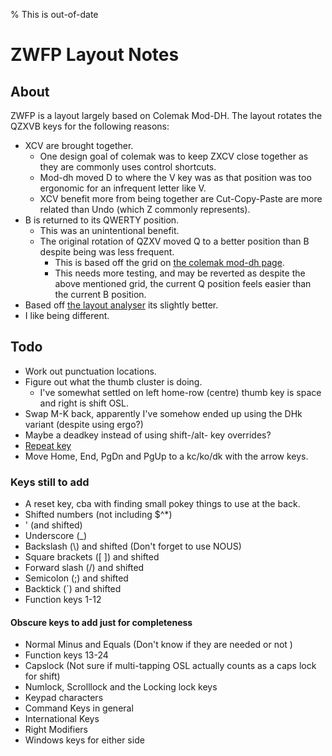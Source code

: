 % This is out-of-date
# ZWFP Layout Notes
## About

ZWFP is a layout largely based on Colemak Mod-DH.
The layout rotates the QZXVB keys for the following reasons:
* XCV are brought together.
  * One design goal of colemak was to keep ZXCV close together as they are commonly uses control shortcuts.
  * Mod-dh moved D to where the V key was as that position was too ergonomic for an infrequent letter like V.
  * XCV benefit more from being together are Cut-Copy-Paste are more related than Undo (which Z commonly represents).
* B is returned to its QWERTY position.
  * This was an unintentional benefit.
  * The original rotation of QZXV moved Q to a better position than B despite being was less frequent.
    * This is based off the grid on [the colemak mod-dh page](https://colemakmods.github.io/mod-dh/model.html).
    * This needs more testing, and may be reverted as despite the above mentioned grid, the current Q position feels easier than the current B position.
* Based off [the layout analyser](https://colemakmods.github.io/mod-dh/analyze.html) its slightly better.
* I like being different.

## Todo
* Work out punctuation locations.
* Figure out what the thumb cluster is doing.
  * I've somewhat settled on left home-row (centre) thumb key is space and right is shift OSL.
* Swap M-K back, apparently I've somehow ended up using the DHk variant (despite using ergo?)
* Maybe a deadkey instead of using shift-/alt- key overrides?
* [Repeat key](https://www.jonashietala.se/blog/2021/09/05/t-34-0/)
* Move Home, End, PgDn and PgUp to a kc/ko/dk with the arrow keys.

### Keys still to add
* A reset key, cba with finding small pokey things to use at the back.
* Shifted numbers \(not including $^\*\)
* ' \(and shifted\)
* Underscore \(\_\)
* Backslash \(\\\) and shifted \(Don't forget to use NOUS\)
* Square brackets \(\[ \]\) and shifted
* Forward slash \(/\) and shifted
* Semicolon \(;\) and shifted
* Backtick (`) and shifted
* Function keys 1-12

#### Obscure keys to add just for completeness
* Normal Minus and Equals \(Don't know if they are needed or not \)
* Function keys 13-24
* Capslock \(Not sure if multi-tapping OSL actually counts as a caps lock for shift\)
* Numlock, Scrolllock and the Locking lock keys
* Keypad characters
* Command Keys in general
* International Keys
* Right Modifiers
* Windows keys for either side
